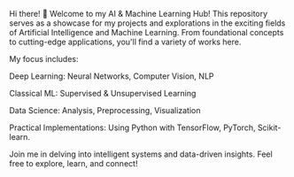 Hi there! 👋 Welcome to my AI & Machine Learning Hub!
This repository serves as a showcase for my projects and explorations in the exciting fields of Artificial Intelligence and Machine Learning. From foundational concepts to cutting-edge applications, you'll find a variety of works here.

My focus includes:

Deep Learning: Neural Networks, Computer Vision, NLP

Classical ML: Supervised & Unsupervised Learning

Data Science: Analysis, Preprocessing, Visualization

Practical Implementations: Using Python with TensorFlow, PyTorch, Scikit-learn.

Join me in delving into intelligent systems and data-driven insights. Feel free to explore, learn, and connect!
